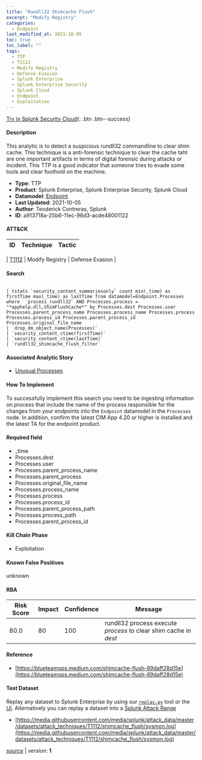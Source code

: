 ```yaml
---
title: "Rundll32 Shimcache Flush"
excerpt: "Modify Registry"
categories:
  - Endpoint
last_modified_at: 2021-10-05
toc: true
toc_label: ""
tags:
  - TTP
  - T1112
  - Modify Registry
  - Defense Evasion
  - Splunk Enterprise
  - Splunk Enterprise Security
  - Splunk Cloud
  - Endpoint
  - Exploitation
---
```




[Try in Splunk Security Cloud](https://www.splunk.com/en_us/cyber-security.html){: .btn .btn--success}

#### Description

This analytic is to detect a suspicious rundll32 commandline to clear shim cache. This technique is a anti-forensic technique to clear the cache taht are one important artifacts in terms of digital forensic during attacks or incident. This TTP is a good indicator that someone tries to evade some tools and clear foothold on the machine.

- **Type**: TTP
- **Product**: Splunk Enterprise, Splunk Enterprise Security, Splunk Cloud
- **Datamodel**: [Endpoint](https://docs.splunk.com/Documentation/CIM/latest/User/Endpoint)
- **Last Updated**: 2021-10-05
- **Author**: Teoderick Contreras, Splunk
- **ID**: a913718a-25b6-11ec-96d3-acde48001122


#### ATT&CK

| ID          | Technique   | Tactic         |
| ----------- | ----------- |--------------- |

| [T1112](https://attack.mitre.org/techniques/T1112/) | Modify Registry | Defense Evasion |





#### Search

```

| tstats `security_content_summariesonly` count min(_time) as firstTime max(_time) as lastTime from datamodel=Endpoint.Processes where  `process_rundll32` AND Processes.process = "*apphelp.dll,ShimFlushCache*" by Processes.dest Processes.user Processes.parent_process_name Processes.process_name Processes.process Processes.process_id Processes.parent_process_id Processes.original_file_name 
| `drop_dm_object_name(Processes)` 
| `security_content_ctime(firstTime)` 
| `security_content_ctime(lastTime)` 
| `rundll32_shimcache_flush_filter`
```

#### Associated Analytic Story
* [Unusual Processes](/stories/unusual_processes)


#### How To Implement
To successfully implement this search you need to be ingesting information on process that include the name of the process responsible for the changes from your endpoints into the `Endpoint` datamodel in the `Processes` node. In addition, confirm the latest CIM App 4.20 or higher is installed and the latest TA for the endpoint product.

#### Required field
* _time
* Processes.dest
* Processes.user
* Processes.parent_process_name
* Processes.parent_process
* Processes.original_file_name
* Processes.process_name
* Processes.process
* Processes.process_id
* Processes.parent_process_path
* Processes.process_path
* Processes.parent_process_id


#### Kill Chain Phase
* Exploitation


#### Known False Positives
unknown


#### RBA

| Risk Score  | Impact      | Confidence   | Message      |
| ----------- | ----------- |--------------|--------------|
| 80.0 | 80 | 100 | rundll32 process execute $process$ to clear shim cache in $dest$ |




#### Reference

* [https://blueteamops.medium.com/shimcache-flush-89daff28d15e](https://blueteamops.medium.com/shimcache-flush-89daff28d15e)



#### Test Dataset
Replay any dataset to Splunk Enterprise by using our [`replay.py`](https://github.com/splunk/attack_data#using-replaypy) tool or the [UI](https://github.com/splunk/attack_data#using-ui).
Alternatively you can replay a dataset into a [Splunk Attack Range](https://github.com/splunk/attack_range#replay-dumps-into-attack-range-splunk-server)

* [https://media.githubusercontent.com/media/splunk/attack_data/master/datasets/attack_techniques/T1112/shimcache_flush/sysmon.log](https://media.githubusercontent.com/media/splunk/attack_data/master/datasets/attack_techniques/T1112/shimcache_flush/sysmon.log)



[*source*](https://github.com/splunk/security_content/tree/develop/detections/endpoint/rundll32_shimcache_flush.yml) \| *version*: **1**